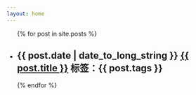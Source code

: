 ```yaml
---
layout: home
---
```



<ul class="post-list">
  {% for post in site.posts %}
    <li>
    	<h2>
			<span class="post-meta">{{ post.date | date_to_long_string }}</span>
      		<a class="post-link" href="{{ post.url }}">{{ post.title }}</a>
      		<span class="post-meta">标签：{{ post.tags }}</span>
      	</h2>
    </li>
  {% endfor %}
</ul>